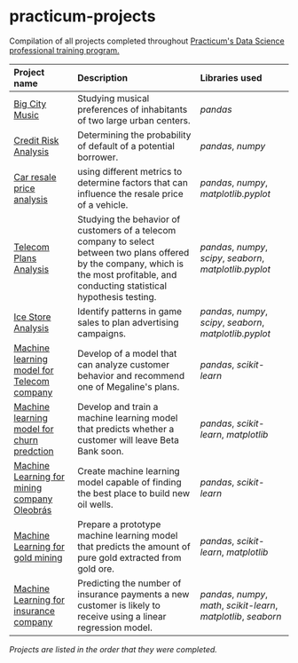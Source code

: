 # practicum-projects
Compilation of all projects completed throughout <a href="https://practicum.com/data-science/">Practicum's Data Science professional training program.</a>

| Project name | Description | Libraries used |
| :---------------------- | :---------------------- | :---------------------- |
| [Big City Music](big_city_music) | Studying musical preferences of inhabitants of two large urban centers. | *pandas*
| [Credit Risk Analysis](credit_risk) |Determining the probability of default of a potential borrower. | *pandas*, *numpy* |
| [Car resale price analysis](car_resale) | using different metrics to determine factors that can influence the resale price of a vehicle. | *pandas*, *numpy*, *matplotlib.pyplot* |
|[Telecom Plans Analysis](telecom_plans)|Studying the behavior of customers of a telecom company to select between two plans offered by the company, which is the most profitable, and conducting statistical hypothesis testing. | *pandas*, *numpy*, *scipy*, *seaborn*, *matplotlib.pyplot* |
|[Ice Store Analysis](ice_store_analysis)|Identify patterns in game sales to plan advertising campaigns. | *pandas*, *numpy*, *scipy*, *seaborn*, *matplotlib.pyplot* |
|[Machine learning model for Telecom company](telecom_machine_learning)|Develop of a model that can analyze customer behavior and recommend one of Megaline's plans. | *pandas*, *scikit-learn* |
|[Machine learning model for churn predction](beta_bank_churn)| Develop and train a machine learning model that predicts whether a customer will leave Beta Bank soon. | *pandas*, *scikit-learn*, *matplotlib* |
|[Machine Learning for mining company Oleobrás](oil_well_construction)| Create machine learning model capable of finding the best place to build new oil wells. | *pandas*, *scikit-learn* |
|[Machine Learning for gold mining](gold_analysis)| Prepare a prototype machine learning model that predicts the amount of pure gold extracted from gold ore. | *pandas*, *scikit-learn*, *matplotlib* |
|[Machine Learning for insurance company](insurance_analysis)| Predicting the number of insurance payments a new customer is likely to receive using a linear regression model. | *pandas*, *numpy*, *math*, *scikit-learn*, *matplotlib*, *seaborn*  |

*Projects are listed in the order that they were completed.*
